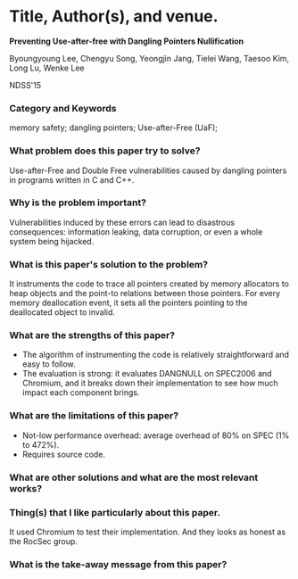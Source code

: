 # Title, Author(s), and venue.
**Preventing Use-after-free with Dangling Pointers Nullification**

Byoungyoung Lee, Chengyu Song, Yeongjin Jang, Tielei Wang, Taesoo Kim, Long Lu,
Wenke Lee

NDSS'15

### Category and Keywords
memory safety; dangling pointers; Use-after-Free (UaF); 

### What problem does this paper try to solve?
Use-after-Free and Double Free vulnerabilities caused by dangling pointers in
programs written in C and C++.

### Why is the problem important?
Vulnerabilities induced by these errors can lead to disastrous consequences:
information leaking, data corruption, or even a whole system being hijacked.

### What is this paper's solution to the problem?
It instruments the code to trace all pointers created by memory allocators to
heap objects and the point-to relations between those pointers. For every memory
deallocation event, it sets all the pointers pointing to the deallocated object
to invalid. 

### What are the strengths of this paper?
- The algorithm of instrumenting the code is relatively straightforward and easy
  to follow.
- The evaluation is strong: it evaluates DANGNULL on SPEC2006 and Chromium, and
  it breaks down their implementation to see how much impact each component
  brings.

### What are the limitations of this paper?
- Not-low performance overhead: average overhead of 80% on SPEC (1% to 472%).
- Requires source code.

### What are other solutions and what are the most relevant works?

### Thing(s) that I like particularly about this paper.
It used Chromium to test their implementation. And they looks as honest as the 
RocSec group.

### What is the take-away message from this paper?
